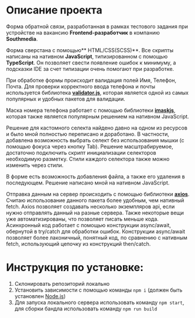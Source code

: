 # Описание проекта

Форма обратной связи, разработанная в рамках тестового задания при устройстве на вакансию **Frontend-разработчик** в компанию **Southmedia**.

Форма сверстана с помощью** HTML/CSS(SCSS)**. Все скрипты написаны на нативном **JavaScript**, типизированном с помощью **TypeScript**. Он позволяет свести появление ошибок к минимуму, а подсказки IDE за счет типизации очень помогают при разработке.

При обработке формы происходит валидация полей Имя, Телефон, Почта. Для проверки корректного ввода телефона и почты используется библиотека **[validator.js](https://www.npmjs.com/package/validator 'validator.js')**, которая является одной из самых популярных и удобных пакетов для валидации.

Маска номера телефона работает с помощью библиотеки [**imaskjs**](https://www.npmjs.com/package/imask '**imaskjs**'), которая также является популярным решением на нативном JavaScript.

Решение для кастомного селекта найдено давно на одном из ресурсов и было мной полностью переписано и доработано. В частности, добавлена возможность выбрать селект без использования мышки (с помощью фокуса через кнопку Tab). Решение масштрабируемое, достаточно подключить скрипт инициализации селекторов необходимую разметку. Стили каждого селектора также можно изменить через стили.

В форме есть возможность добавления файла, а также его удаления в последующем. Решение написано мной на нативном JavaScript.

Отправка данным на сервер происходить с помощью библиотеки [**axios**](https://www.npmjs.com/package/axios '**axios**'). Считаю использование данного пакета более удобным, чем нативный fetch. Axios позволяет создавать несколько экземпляров api, если нужно отправлять данный на разные сервера. Также некоторые вещи уже автоматизированы, что позволяет писать меньше кода. Асинхронный код работает с помощью конструкции async/await, обернутой в try/catch для обработки ошибок. Конструкции async/await позволяет более лаконичный, понятный код, по сравнению с нативным fetch, использующий цепочку из конструкций then/catch.

# Инструкция по установке:

1. Склонировать репозиторий локально
2. Установить зависимости с помощью команды `npm i` (должен быть установлен [Node.js](https://nodejs.org/en/download/ 'Node.js'))
3. Для запуска локального сервера использовать команду `npm start`, для сборки бандла использовать команду `npm run build`
